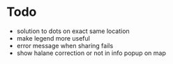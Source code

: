 # Todo

- solution to dots on exact same location
- make legend more useful
- error message when sharing fails
- show halane correction or not in info popup on map